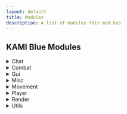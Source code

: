 ```yaml
---
layout: default
title: Modules
description: A list of modules this mod has
---
```


## KAMI Blue Modules

<details>
    <summary>Chat</summary>
    <p><ul>
        <li>AntiSpam<p><i>Removes spam and advertising from the chat</i></p></li>
        <li>AutoQMain<p><i>Automatically does '/queue main' on servers</i></p></li>
        <li>AutoReply<p><i>Automatically replies to messages</i></p></li>
        <li>AutoTPA<p><i>Automatically decline or accept TPA requests</i></p></li>
        <li>ChatEncryption<p><i>Encrypts and decrypts chat messages (Delimiter %)</i></p></li>
        <li>ChatTimestamp<p><i>Shows the time a message was sent beside the message</i></p></li>
        <li>CustomChat<p><i>Add a custom suffix to the end of your message!</i></p></li>
        <li>DiscordNotifs<p><i>Sends your chat to a set Discord channel</i></p></li>
        <li>FormatChat<p><i>Add colour and linebreak support to upstream chat packets</i></p></li>
        <li>PortalChat<p><i>Allows you to open GUIs in portals</i></p></li>
    </ul></p>
</details>
<details>
    <summary>Combat</summary>
    <p><ul>
        <li>AntiChainPop<p><i>Enables Surround when popping a totem</i></p></li>
        <li>AntiDeathScreen<p><i>Fixes random death screen glitches</i></p></li>
        <li>AntiFriendHit<p><i>Don't hit your friends</i></p></li>
        <li>Aura<p><i>Hits entities around you</i></p></li>
        <li>AutoEZ<p><i>Sends an insult in chat after killing someone</i></p></li>
        <li>AutoExp<p><i>Automatically mends armour</i></p></li>
        <li>AutoFeetPlace<p><i>Continually places obsidian around your feet</i></p></li>
        <li>AutoLog<p><i>Automatically log when in danger or on low health</i></p></li>
        <li>AutoReplenish<p><i>Refills items in your hotbar</i></p></li>
        <li>AutoTotem<p><i>Refills your offhand with totems or other items</i></p></li>
        <li>AutoTrap<p><i>Traps your enemies in obsidian</i></p></li>
        <li>CrystalAura<p><i>Places End Crystals to kill enemies</i></p></li>
        <li>FastUse<p><i>Use items faster</i></p></li>
        <li>OffhandGap<p><i>Holds a God apple when right clicking your sword!</i></p></li>
        <li>Surround<p><i>Surrounds you with obsidian to take less damage</i></p></li>
        <li>TotemPopCounter<p><i>Counts how many times players pop</i></p></li>
        <li>VisualRange<p><i>Shows players who enter and leave range in chat</i></p></li>
    </ul></p>
</details>
<details>
    <summary>Gui</summary>
    <p><ul>
        <li>ActiveModules<p><i>Configures ActiveModules Colour</i></p></li>
        <li>Capes<p><i>Controls the display of KAMI Blue capes</i></p></li>
        <li>CommandConfig<p><i>Configures options related to commands</i></p></li>
        <li>InfoOverlay<p><i>Configures the game information overlay</i></p></li>
        <li>InventoryViewer<p><i>View your inventory on screen</i></p></li>
    </ul></p>
</details>
<details>
    <summary>Misc</summary>
    <p><ul>
        <li>AntiAFK<p><i>Prevents being kicked for AFK</i></p></li>
        <li>AntiBookKick<p><i>Prevents being kicked by clicking on books</i></p></li>
        <li>AntiWeather<p><i>Removes rain from your world</i></p></li>
        <li>AutoFish<p><i>Automatically catch fish</i></p></li>
        <li>AutoReconnect<p><i>Automatically reconnects after being disconnected</i></p></li>
        <li>AutoRespawn<p><i>Automatically respawn after dying</i></p></li>
        <li>AutoSpawner<p><i>Automatically spawns Withers, Iron Golems and Snowmen</i></p></li>
        <li>AutoTool<p><i>Automatically switch to the best tools when mining or attacking</i></p></li>
        <li>BeaconSelector<p><i>Choose any of the 5 beacon effects regardless of beacon base height</i></p></li>
        <li>BookCrash<p><i>Crashes servers by sending large packets</i></p></li>
        <li>BossStack<p><i>Modify the boss health GUI to take up less space</i></p></li>
        <li>CameraClip<p><i>Allows your 3rd person camera to pass through blocks</i></p></li>
        <li>ColourSign<p><i>Allows ingame colouring of text on signs</i></p></li>
        <li>ConsoleSpam<p><i>Spams Spigot consoles by sending invalid UpdateSign packets</i></p></li>
        <li>DiscordSettings<p><i>Discord Rich Presence</i></p></li>
        <li>FakeGamemode<p><i>Fakes your current gamemode client side</i></p></li>
        <li>FakeVanillaClient<p><i>Fakes a modless client when connecting</i></p></li>
        <li>MidClickFriends<p><i>Middle click players to friend or unfriend them</i></p></li>
        <li>NoSoundLag<p><i>Prevents lag caused by sound machines</i></p></li>
        <li>Pathfind<p><i>A path finder for AutoWalk</i></p></li>
        <li>SkinFlicker<p><i>Toggle your skin layers rapidly for a cool skin effect</i></p></li>
    </ul></p>
</details>
<details>
    <summary>Movement</summary>
    <p><ul>
        <li>AntiHunger<p><i>Reduces hunger lost when moving around</i></p></li>
        <li>AutoJump<p><i>Automatically jumps if possible</i></p></li>
        <li>AutoWalk<p><i>Automatically walks forward</i></p></li>
        <li>ElytraFlight<p><i>Modifies elytras to fly at custom velocities and fall speeds</i></p></li>
        <li>EntitySpeed<p><i>Abuse client-sided movement to shape sound barrier breaking rideables</i></p></li>
        <li>Flight<p><i>Makes the player fly</i></p></li>
        <li>IceSpeed<p><i>Changes how slippery ice is</i></p></li>
        <li>Jesus<p><i>Allows you to walk on water</i></p></li>
        <li>NoSlowDown<p><i>Prevents being slowed down when using an item or going through cobwebs</i></p></li>
        <li>SafeWalk<p><i>Keeps you from walking off edges</i></p></li>
        <li>Sprint<p><i>Automatically makes the player sprint</i></p></li>
        <li>TimerSpeed<p><i>Automatically change your timer to go fast</i></p></li>
        <li>Velocity<p><i>Modify knockback impact</i></p></li>
    </ul></p>
</details>
<details>
    <summary>Player</summary>
    <p><ul>
        <li>AntiForceLook<p><i>Stops server packets from turning your head</i></p></li>
        <li>AutoArmour<p><i>Automatically equips armour</i></p></li>
        <li>AutoEat<p><i>Automatically eat when hungry</i></p></li>
        <li>Blink<p><i>Cancels server side packets</i></p></li>
        <li>EndTeleport<p><i>Allows for teleportation when going through end portals</i></p></li>
        <li>Fastbreak<p><i>Nullifies block hit delay</i></p></li>
        <li>Freecam<p><i>Leave your body and trascend into the realm of the gods</i></p></li>
        <li>LiquidInteract<p><i>Place blocks on liquid!</i></p></li>
        <li>NoBreakAnimation<p><i>Prevents block break animation server side</i></p></li>
        <li>NoEntityTrace<p><i>Blocks entities from stopping you from mining</i></p></li>
        <li>NoFall<p><i>Prevents fall damage</i></p></li>
        <li>NoSwing<p><i>Cancels server and client swinging packets</i></p></li>
        <li>PitchLock<p><i>Locks your camera pitch</i></p></li>
        <li>PortalGodMode<p><i>Don't take damage in portals</i></p></li>
        <li>Scaffold<p><i>Places blocks under you</i></p></li>
        <li>Timer<p><i>Changes your client tick speed</i></p></li>
        <li>TpsSync<p><i>Synchronizes some actions with the server TPS</i></p></li>
        <li>XCarry<p><i>Store items in crafting slots</i></p></li>
        <li>YawLock<p><i>Locks your camera yaw</i></p></li>
    </ul></p>
</details>
<details>
    <summary>Render</summary>
    <p><ul>
        <li>AntiFog<p><i>Disables or reduces fog</i></p></li>
        <li>ArmourHUD<p><i>Displays your armour and it's durability on screen</i></p></li>
        <li>ArmourHide<p><i>Hides the armour on selected entities</i></p></li>
        <li>BoxESP<p><i>Draws a box around small entities</i></p></li>
        <li>FullBright<p><i>Makes everything brighter!</i></p></li>
        <li>Chams<p><i>See entities through walls</i></p></li>
        <li>ChunkFinder<p><i>Highlights newly generated chunks</i></p></li>
        <li>CleanGUI<p><i>Modifies parts of the GUI to be transparent</i></p></li>
        <li>ESP<p><i>Highlights entities</i></p></li>
        <li>ExtraTab<p><i>Expands the player tab menu</i></p></li>
        <li>EyeFinder<p><i>Draw lines from entity's heads to where they are looking</i></p></li>
        <li>HoleESP<p><i>Show safe holes for crystal pvp</i></p></li>
        <li>Nametags<p><i>Draws descriptive nametags above entities</i></p></li>
        <li>NoHurtCam<p><i>Disables the 'hurt' camera effect</i></p></li>
        <li>NoRender<p><i>Ignore entity spawn packets</i></p></li>
        <li>ShulkerPreview<p><i>Previews shulkers in the game GUI</i></p></li>
        <li>StorageESP<p><i>Draws nice little lines around storage items</i></p></li>
        <li>TabFriends<p><i>Highlights friends in the tab menu</i></p></li>
        <li>Tracers<p><i>Draws lines to other living entities</i></p></li>
        <li>Trajectories<p><i>Draws lines to where trajectories are going to fall</i></p></li>
        <li>XRay<p><i>See through common blocks!</i></p></li>
        <li>Zoom<p><i>Configures FOV</i></p></li>
    </ul></p>
</details>
<details>
    <summary>Utils</summary>
    <p><ul>
        <li>BlockData<p><i>Right click blocks to display their data</i></p></li>
        <li>EntityTools<p><i>Right click entities to perform actions on them</i></p></li>
    </ul></p>
</details>